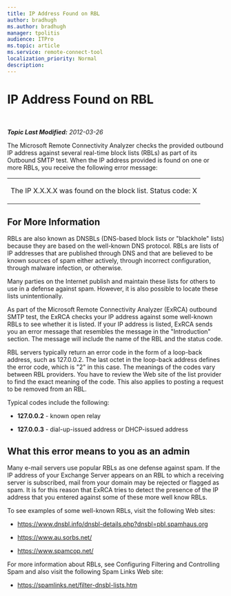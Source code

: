 ```yaml
---
title: IP Address Found on RBL
author: bradhugh
ms.author: bradhugh
manager: tpolitis
audience: ITPro 
ms.topic: article 
ms.service: remote-connect-tool
localization_priority: Normal
description: 
---
```


<div data-xmlns="https://www.w3.org/1999/xhtml">

<div class="topic" data-xmlns="https://www.w3.org/1999/xhtml" data-msxsl="urn:schemas-microsoft-com:xslt" data-cs="https://msdn.microsoft.com/">

<div data-asp="https://msdn2.microsoft.com/asp">

# IP Address Found on RBL

</div>

<div id="mainSection">

<div id="mainBody">

<span> </span>

_**Topic Last Modified:** 2012-03-26_

The Microsoft Remote Connectivity Analyzer checks the provided outbound IP address against several real-time block lists (RBLs) as part of its Outbound SMTP test. When the IP address provided is found on one or more RBLs, you receive the following error message:


<table>
<colgroup>
<col style="width: 100%" />
</colgroup>
<tbody>
<tr class="odd">
<td><p>The IP X.X.X.X was found on the block list. Status code: X</p></td>
</tr>
</tbody>
</table>

<div>

## For More Information

RBLs are also known as DNSBLs (DNS-based block lists or "blackhole" lists) because they are based on the well-known DNS protocol. RBLs are lists of IP addresses that are published through DNS and that are believed to be known sources of spam either actively, through incorrect configuration, through malware infection, or otherwise.

Many parties on the Internet publish and maintain these lists for others to use in a defense against spam. However, it is also possible to locate these lists unintentionally.

As part of the Microsoft Remote Connectivity Analyzer (ExRCA) outbound SMTP test, the ExRCA checks your IP address against some well-known RBLs to see whether it is listed. If your IP address is listed, ExRCA sends you an error message that resembles the message in the "Introduction" section. The message will include the name of the RBL and the status code.

RBL servers typically return an error code in the form of a loop-back address, such as 127.0.0.2. The last octet in the loop-back address defines the error code, which is "2" in this case. The meanings of the codes vary between RBL providers. You have to review the Web site of the list provider to find the exact meaning of the code. This also applies to posting a request to be removed from an RBL.

Typical codes include the following:

  - **127.0.0.2** - known open relay

  - **127.0.0.3** - dial-up-issued address or DHCP-issued address

<div>

## What this error means to you as an admin

Many e-mail servers use popular RBLs as one defense against spam. If the IP address of your Exchange Server appears on an RBL to which a receiving server is subscribed, mail from your domain may be rejected or flagged as spam. It is for this reason that ExRCA tries to detect the presence of the IP address that you entered against some of these more well know RBLs.

To see examples of some well-known RBLs, visit the following Web sites:

  - <https://www.dnsbl.info/dnsbl-details.php?dnsbl=pbl.spamhaus.org>

  - <https://www.au.sorbs.net/>

  - <https://www.spamcop.net/>

For more information about RBLs, see Configuring Filtering and Controlling Spam and also visit the following Spam Links Web site:

  - <https://spamlinks.net/filter-dnsbl-lists.htm>

</div>

</div>

</div>

<span> </span>

</div>

</div>

</div>

